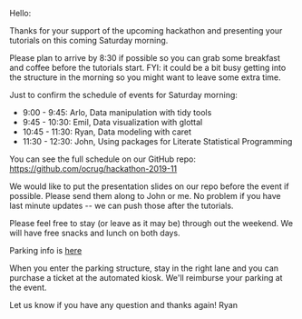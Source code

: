 Hello:

Thanks for your support of the upcoming hackathon and presenting your tutorials on this coming Saturday morning.

Please plan to arrive by 8:30 if possible so you can grab some breakfast and coffee before the tutorials start.  FYI: it could be a bit busy getting into the structure in the morning so you might want to leave some extra time.

Just to confirm the schedule of events for Saturday morning:

* 9:00 - 9:45: Arlo, Data manipulation with tidy tools
* 9:45 - 10:30: Emil, Data visualization with glottal
* 10:45 - 11:30: Ryan, Data modeling with caret
* 11:30 - 12:30: John, Using packages for Literate Statistical Programming

You can see the full schedule on our GitHub repo: https://github.com/ocrug/hackathon-2019-11

We would like to put the presentation slides on our repo before the event if possible.  Please send them along to John or me.  No problem if you have last minute updates -- we can push those after the tutorials.

Please feel free to stay (or leave as it may be) through out the weekend. We will have free snacks and lunch on both days.

Parking info is [here](https://github.com/ocrug/hackathon-2019-11/blob/master/parking/Parking%20and%20Building%20Location.pdf)

When you enter the parking structure, stay in the right lane and you can purchase a ticket at the automated kiosk. We'll reimburse your parking at the event.

Let us know if you have any question and thanks again!
Ryan
